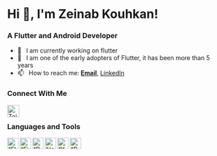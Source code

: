 <h1> Hi 👋, I'm Zeinab Kouhkan</a>!</h1>
<h3>A Flutter and Android Developer </h3>


<!-- <br/> -->
- 🔭 &ensp;I am currently working on flutter
- 🗿 &ensp;I am one of the early adopters of Flutter, it has been more than 5 years
- 📫 &ensp;How to reach me: [**Email**](mailto:z.kouhkan92@gmail.com), [LinkedIn](https://www.linkedin.com/in/zeinab-kouhkan/)


### Connect With Me

[<img align="left" alt="Zeinab-Kouhkan | LinkedIn" width="28px" src="https://www.vectorlogo.zone/logos/linkedin/linkedin-icon.svg" />](https://www.linkedin.com/in/zeinab-kouhkan/)



<!--[![GitHub Streak](https://github-readme-streak-stats.herokuapp.com/?user=Zeinab-Kouhkan&layout=compact&theme=dracula)](https://git.io/streak-stats)-->


<br />

### Languages and Tools
<img align="left" alt=“Flutter” width="26px" src="https://www.vectorlogo.zone/logos/flutterio/flutterio-icon.svg" />
<img align="left" alt=“Firebase” width="26px" src="https://www.vectorlogo.zone/logos/firebase/firebase-icon.svg" />
<img align="left" alt=“Dart” width="26px" src="https://www.vectorlogo.zone/logos/dartlang/dartlang-icon.svg" />
<img align="left" alt=“Java” width="26px" src="https://www.vectorlogo.zone/logos/java/java-icon.svg"/> 
<img align="left" alt=“Kotlin” width="26px" src="https://www.vectorlogo.zone/logos/kotlinlang/kotlinlang-icon.svg" />
<img align="left" alt=“Python” width="26px" src="https://www.vectorlogo.zone/logos/python/python-icon.svg" />

<br />


